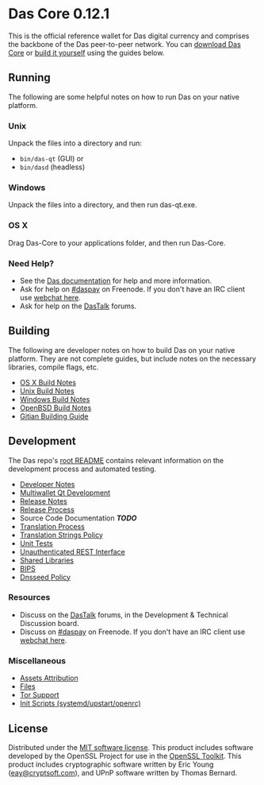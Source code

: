 Das Core 0.12.1
=====================

This is the official reference wallet for Das digital currency and comprises the backbone of the Das peer-to-peer network. You can [download Das Core](https://www.das.org/downloads/) or [build it yourself](#building) using the guides below.

Running
---------------------
The following are some helpful notes on how to run Das on your native platform.

### Unix

Unpack the files into a directory and run:

- `bin/das-qt` (GUI) or
- `bin/dasd` (headless)



### Windows

Unpack the files into a directory, and then run das-qt.exe.

### OS X

Drag Das-Core to your applications folder, and then run Das-Core.

### Need Help?

* See the [Das documentation](https://daspay.atlassian.net/wiki/display/DOC)
for help and more information.
* Ask for help on [#daspay](http://webchat.freenode.net?channels=daspay) on Freenode. If you don't have an IRC client use [webchat here](http://webchat.freenode.net?channels=daspay).
* Ask for help on the [DasTalk](https://dastalk.org/) forums.

Building
---------------------
The following are developer notes on how to build Das on your native platform. They are not complete guides, but include notes on the necessary libraries, compile flags, etc.

- [OS X Build Notes](build-osx.md)
- [Unix Build Notes](build-unix.md)
- [Windows Build Notes](build-windows.md)
- [OpenBSD Build Notes](build-openbsd.md)
- [Gitian Building Guide](gitian-building.md)

Development
---------------------
The Das repo's [root README](/README.md) contains relevant information on the development process and automated testing.

- [Developer Notes](developer-notes.md)
- [Multiwallet Qt Development](multiwallet-qt.md)
- [Release Notes](release-notes.md)
- [Release Process](release-process.md)
- Source Code Documentation ***TODO***
- [Translation Process](translation_process.md)
- [Translation Strings Policy](translation_strings_policy.md)
- [Unit Tests](unit-tests.md)
- [Unauthenticated REST Interface](REST-interface.md)
- [Shared Libraries](shared-libraries.md)
- [BIPS](bips.md)
- [Dnsseed Policy](dnsseed-policy.md)

### Resources
* Discuss on the [DasTalk](https://dastalk.org/) forums, in the Development & Technical Discussion board.
* Discuss on [#daspay](http://webchat.freenode.net/?channels=daspay) on Freenode. If you don't have an IRC client use [webchat here](http://webchat.freenode.net/?channels=daspay).

### Miscellaneous
- [Assets Attribution](assets-attribution.md)
- [Files](files.md)
- [Tor Support](tor.md)
- [Init Scripts (systemd/upstart/openrc)](init.md)

License
---------------------
Distributed under the [MIT software license](http://www.opensource.org/licenses/mit-license.php).
This product includes software developed by the OpenSSL Project for use in the [OpenSSL Toolkit](https://www.openssl.org/). This product includes
cryptographic software written by Eric Young ([eay@cryptsoft.com](mailto:eay@cryptsoft.com)), and UPnP software written by Thomas Bernard.

